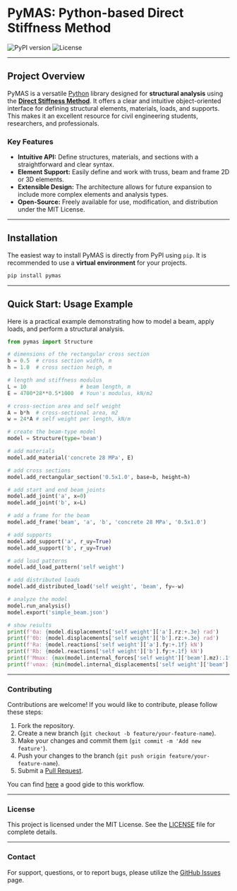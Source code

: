 # PyMAS: Python-based Direct Stiffness Method

![PyPI version](https://img.shields.io/pypi/v/pymas.svg)
![License](https://img.shields.io/pypi/l/pymas.svg)

---

## Project Overview

PyMAS is a versatile [Python](https://www.python.org/) library designed for **structural analysis** using the **[Direct Stiffness Method](https://en.wikipedia.org/wiki/Direct_stiffness_method)**. It offers a clear and intuitive object-oriented interface for defining structural elements, materials, loads, and supports. This makes it an excellent resource for civil engineering students, researchers, and professionals.

### Key Features
* **Intuitive API:** Define structures, materials, and sections with a straightforward and clear syntax.
* **Element Support:** Easily define and work with truss, beam and frame 2D or 3D elements.
* **Extensible Design:** The architecture allows for future expansion to include more complex elements and analysis types.
* **Open-Source:** Freely available for use, modification, and distribution under the MIT License.

---

## Installation

The easiest way to install PyMAS is directly from PyPI using `pip`. It is recommended to use a **virtual environment** for your projects.

```bash
pip install pymas
````

-----

## Quick Start: Usage Example

Here is a practical example demonstrating how to model a beam, apply loads, and perform a structural analysis.

```python
from pymas import Structure

# dimensions of the rectangular cross section
b = 0.5  # cross section width, m
h = 1.0  # cross section heigh, m

# length and stiffness modulus
L = 10                 # beam length, m
E = 4700*28**0.5*1000  # Youn's modulus, kN/m2

# cross-section area and self weight
A = b*h  # cross-sectional area, m2
w = 24*A # self weight per length, kN/m

# create the beam-type model
model = Structure(type='beam')

# add materials
model.add_material('concrete 28 MPa', E)

# add cross sections
model.add_rectangular_section('0.5x1.0', base=b, height=h)

# add start and end beam joints
model.add_joint('a', x=0)
model.add_joint('b', x=L)

# add a frame for the beam
model.add_frame('beam', 'a', 'b', 'concrete 28 MPa', '0.5x1.0')

# add supports
model.add_support('a', r_uy=True)
model.add_support('b', r_uy=True)

# add load patterns
model.add_load_pattern('self weight')

# add distributed loads
model.add_distributed_load('self weight', 'beam', fy=-w)

# analyze the model
model.run_analysis()
model.export('simple_beam.json')

# show results
print(f'Θa: {model.displacements['self weight']['a'].rz:+.3e} rad')
print(f'Θb: {model.displacements['self weight']['b'].rz:+.3e} rad')
print(f'Ra: {model.reactions['self weight']['a'].fy:+.1f} kN')
print(f'Rb: {model.reactions['self weight']['b'].fy:+.1f} kN')
print(f'Mmax: {max(model.internal_forces['self weight']['beam'].mz):.1f} kN m')
print(f'νmax: {min(model.internal_displacements['self weight']['beam'].uy):.3e} m')
```

-----

### Contributing

Contributions are welcome\! If you would like to contribute, please follow these steps:

1.  Fork the repository.
2.  Create a new branch (`git checkout -b feature/your-feature-name`).
3.  Make your changes and commit them (`git commit -m 'Add new feature'`).
4.  Push your changes to the branch (`git push origin feature/your-feature-name`).
5.  Submit a [Pull Request](https://github.com/rvcristiand/pymas/pulls).

You can find [here](https://www.dataschool.io/how-to-contribute-on-github/) a good gide to this workflow.

-----

### License

This project is licensed under the MIT License. See the [LICENSE](https://github.com/mestradam/pymas/blob/main/LICENSE) file for complete details.

-----

### Contact

For support, questions, or to report bugs, please utilize the [GitHub Issues](https://github.com/rvcristiand/pymas/issues) page.

